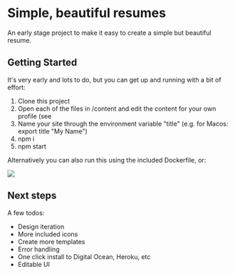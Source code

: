 # Simple, beautiful resumes

An early stage project to make it easy to create a simple but beautiful resume.

## Getting Started

It's very early and lots to do, but you can get up and running with a bit of effort:

1. Clone this project
2. Open each of the files in /content and edit the content for your own profile (see 
3. Name your site through the environment variable "title" (e.g. for Macos: export title "My Name")
4. npm i
5. npm start

Alternatively you can also run this using the included Dockerfile, or:

[<img src="https://www.herokucdn.com/deploy/button.svg">](https://heroku.com/deploy?template=https://github.com/lawrips/simplcv/tree/master)

## Next steps

A few todos:

- Design iteration 
- More included icons
- Create more templates
- Error handling
- One click install to Digital Ocean, Heroku, etc
- Editable UI
